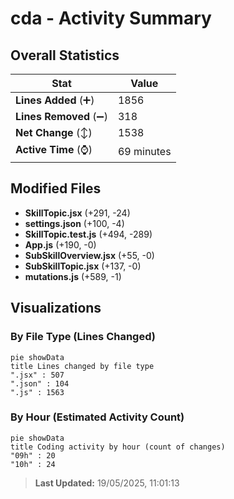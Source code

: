 # cda - Activity Summary 

## Overall Statistics

| Stat                   | Value                                                             |
| ---------------------- | ----------------------------------------------------------------- |
| **Lines Added** (➕)   | 1856                                          |
| **Lines Removed** (➖) | 318                                        |
| **Net Change** (↕)    | 1538                |
| **Active Time** (⌚)   | 69 minutes |


## Modified Files
- **SkillTopic.jsx** (+291, -24)
- **settings.json** (+100, -4)
- **SkillTopic.test.js** (+494, -289)
- **App.js** (+190, -0)
- **SubSkillOverview.jsx** (+55, -0)
- **SubSkillTopic.jsx** (+137, -0)
- **mutations.js** (+589, -1)

## Visualizations

### By File Type (Lines Changed)

```mermaid
pie showData
title Lines changed by file type
".jsx" : 507
".json" : 104
".js" : 1563
```

### By Hour (Estimated Activity Count)

```mermaid
pie showData
title Coding activity by hour (count of changes)
"09h" : 20
"10h" : 24
```


> **Last Updated:** 19/05/2025, 11:01:13